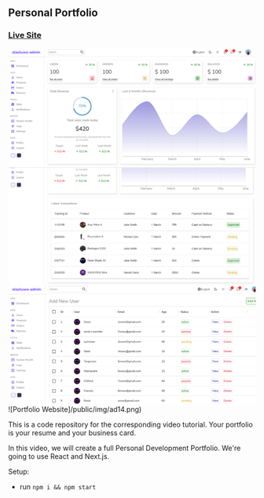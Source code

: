 ## Personal Portfolio

### [Live Site](https://https://asotuntun.netlify.app//)

![Portfolio Website](/public/img/ad1.png)
![Portfolio Website](/public/img/ad2.png)
![Portfolio Website](/public/img/ad13.png)
![Portfolio Website]/public/img/ad14.png)

This is a code repository for the corresponding video tutorial. Your portfolio is your resume and your business card.

In this video, we will create a full Personal Development Portfolio. We're going to use React and Next.js.

Setup:
- run ```npm i && npm start```

